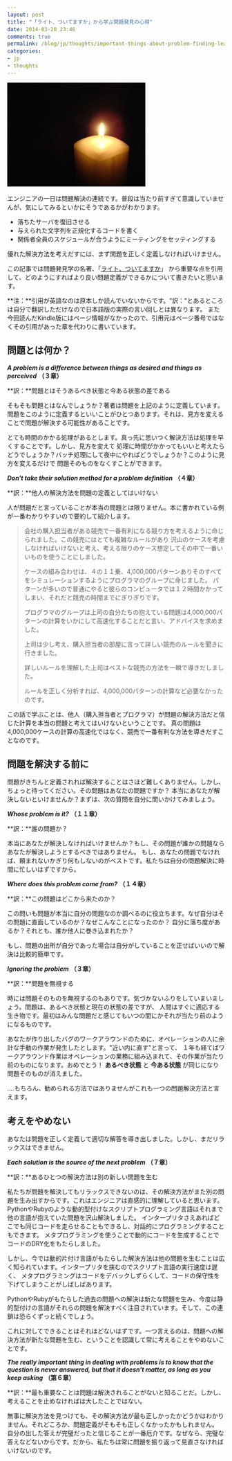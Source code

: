 ```yaml
---
layout: post
title: "「ライト、ついてますか」から学ぶ問題発見の心得"
date: 2014-03-20 23:46
comments: true
permalink: /blog/jp/thoughts/important-things-about-problem-finding-learnd-from-are-your-lights-on-ja/
categories:
- jp
- thoughts
---
```


![Lights on?](/assets/lighton.jpg)

エンジニアの一日は問題解決の連続です。普段は当たり前すぎて意識していませんが、気にしてみるといかにそうであるかがわかります。

 - 落ちたサーバを復旧させる
 - 与えられた文字列を正規化するコードを書く
 - 関係者全員のスケジュールが合うようにミーティングをセッティングする

優れた解決方法を考えだすには、まず問題を正しく定義しなければいけません。

この記事では問題発見学の名著、「[ライト、ついてますか]("http://www.amazon.co.jp/%E3%83%A9%E3%82%A4%E3%83%88%E3%80%81%E3%81%A4%E3%81%84%E3%81%A6%E3%81%BE%E3%81%99%E3%81%8B%E2%80%95%E5%95%8F%E9%A1%8C%E7%99%BA%E8%A6%8B%E3%81%AE%E4%BA%BA%E9%96%93%E5%AD%A6-%E3%83%89%E3%83%8A%E3%83%AB%E3%83%89%E3%83%BBC%E3%83%BB%E3%82%B4%E3%83%BC%E3%82%B9/dp/4320023684")」 から重要な点を引用して、どのようにすればより良い問題定義ができるかについて書きたいと思います。

**注：**引用が英語なのは原本しか読んでいないからです。"訳："とあるところは自分で翻訳しただけなので日本語版の実際の言い回しとは異なります。
また今回読んだKindle版にはページ情報がなかったので、引用元はページ番号ではなくその引用があった章を代わりに書いています。

## 問題とは何か？
***A problem is a difference between things as desired and things as perceived*** **（３章）**

**訳：**問題とはそうあるべき状態と今ある状態の差である

そもそも問題とはなんでしょうか？著者は問題を上記のように定義しています。
問題をこのように定義するといいことがひとつあります。それは、見方を変えることで問題が解決する可能性があることです。

とても時間のかかる処理があるとします。真っ先に思いつく解決方法は処理を早くすることです。しかし、見方を変えて
処理に時間がかかってもいいと考えたらどうでしょうか？バッチ処理にして夜中にやればどうでしょうか？このように見方を変えるだけで
問題そのものをなくすことができます。

***Don't take their solution method for a problem definition*** **（４章）**

**訳：**他人の解決方法を問題の定義としてはいけない

人が問題だと言っていることが本当の問題とは限りません。本に書かれている例が一番わかりやすいので要約して紹介します。


> 会社の購入担当者がある競売で一番有利になる競り方を考えるように命じられました。この競売にはとても複雑なルールがあり
> 沢山のケースを考慮しなければいけないと考え、考える限りのケース想定してその中で一番いいものを使うことにしました。
>
> ケースの組み合わせは、４の１１乗、4,000,000パターンありそのすべてをシミュレーションするようにプログラマのグループに命じました。
> パターンが多いので普通にやると彼らのコンピュータでは１２時間かかってしまい、それだと競売の時間までにぎりぎりです。
>
> プログラマのグループは上司の自分たちの抱えている問題は4,000,000パターンの計算をいかにして高速化することだと言い、アドバイスを求めました。
>
> 上司は少し考え、購入担当者の部屋に言って詳しい競売のルールを聞きに行きました。
>
> 詳しいルールを理解した上司はベストな競売の方法を一瞬で導きだしました。
>
> ルールを正しく分析すれば、4,000,000パターンの計算など必要なかったのです。

この話で学ぶことは、他人（購入担当者とプログラマ）が問題の解決方法だと信じた計算を本当の問題と考えてはいけないということです。
真の問題は4,000,000ケースの計算の高速化ではなく、競売で一番有利な方法を導きだすことなのです。

## 問題を解決する前に
問題がきちんと定義されれば解決することはさほど難しくありません。しかし、ちょっと待ってください。その問題はあなたの問題ですか？
本当にあなたが解決しないといけませんか？まずは、次の質問を自分に問いかけてみましょう。

***Whose problem is it?*** **（１１章）**

**訳：**誰の問題か？

本当にあなたが解決しなければいけませんか？もし、その問題が誰かの問題ならあなたが解決しようとするべきではありません。
もし、あなたの問題でなければ、頼まれないかぎり何もしないのがベストです。私たちは自分の問題解決に時間に忙しいはずですから。

***Where does this problem come from?*** **（１４章）**

**訳：**この問題はどこから来たのか？

この問いも問題が本当に自分の問題なのか調べるのに役立ちます。なぜ自分はその問題に直面しているのか？なぜこんなことになったのか？
自分に落ち度があるか？それとも、誰か他人に巻き込まれたか？

もし、問題の出所が自分であった場合は自分がしていることを正せばいいので解決は比較的簡単です。

***Ignoring the problem*** **（３章）**

**訳：**問題を無視する

時には問題そのものを無視するのもありです。気づかないふりをしていまいましょう。問題は、あるべき状態と現在の状態の差ですが、
人間はすぐに適応する生き物です。最初はみんな問題だと感じてもいつの間にかそれが当たり前のようになるものです。

あなたが作り出したバグのワークアラウンドのために、オペレーションの人に余計な手動の作業が発生したとします。"近い内に直す"と言って、
１年も経てばワークアラウンド作業はオペレーションの業務に組み込まれて、その作業が当たり前のものになります。おめでとう！ **あるべき状態** と **今ある状態** が同じになり問題そのものが消えました。

....もちろん、勧められる方法ではありませんがこれも一つの問題解決方法と言えます。

## 考えをやめない
あなたは問題を正しく定義して適切な解答を導き出しました。しかし、まだリラックスはできません。

***Each solution is the source of the next problem*** **（７章）**

**訳：**あるひとつの解決方法は別の新しい問題を生む

私たちが問題を解決してもリラックスできないのは、その解決方法がまた別の問題を生み出すからです。これはエンジニアは直感的に理解していると思います。
PythonやRubyのような動的型付けなスクリプトプログラミング言語はそれまで他の言語が抱えていた問題を沢山解決しました。
インタープリタさえあればどこでも同じコードを走らせることもできるし、対話的にプログラミングすることもできます。
メタプログラミングを使うことで動的にコードを生成することでコードのDRY化をもたらしました。

しかし、今では動的片付け言語がもたらした解決方法は他の問題を生むことは広く知られています。インタープリタを挟むのでスクリプト言語の実行速度は遅く、
メタプログラミングはコードをデバックしずらくして、コードの保守性を下げてしまうことがしばしばあります。

PythonやRubyがもたらした過去の問題への解決は新たな問題を生み、今度は静的型付けの言語がそれらの問題を解決すべく注目されています。そして、この連鎖は恐らくずっと続くでしょう。

これに対してできることはそれほどないはずです。一つ言えるのは、問題への解決方法が新たな問題を生む、ということを認識して常に考えることをやめないことです。

***The really important thing in dealing with problems is to know that the question is never answered, but that it doesn't matter, as long as you keep asking*** **（第６章）**

**訳：**最も重要なことは問題は解決されることがないと知ることだ。しかし、考えることを止めなければは大したことではない。

無事に解決方法を見つけても、その解決方法が最も正しかったかどうかはわかりません。それどころか、問題定義がそもそも正しくなかったかもしれません。
自分の出した答えが完璧だったと信じることが一番厄介です。なぜなら、完璧な答えなどないからです。だから、私たちは常に問題を振り返って見直さなければいけないのです。
